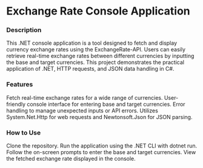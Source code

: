 # Exchange Rate Console Application
### Description
This .NET console application is a tool designed to fetch and display currency exchange rates using the ExchangeRate-API. Users can easily retrieve real-time exchange rates between different currencies by inputting the base and target currencies. This project demonstrates the practical application of .NET, HTTP requests, and JSON data handling in C#.

### Features
Fetch real-time exchange rates for a wide range of currencies.
User-friendly console interface for entering base and target currencies.
Error handling to manage unexpected inputs or API errors.
Utilizes System.Net.Http for web requests and Newtonsoft.Json for JSON parsing.

### How to Use
Clone the repository.
Run the application using the .NET CLI with dotnet run.
Follow the on-screen prompts to enter the base and target currencies.
View the fetched exchange rate displayed in the console.